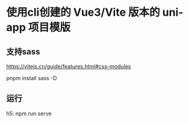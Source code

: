 # 使用cli创建的 Vue3/Vite 版本的 uni-app 项目模版

## 支持sass
https://vitejs.cn/guide/features.html#css-modules

pnpm install sass -D

## 运行
h5: npm run serve